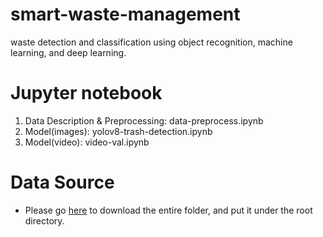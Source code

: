 # smart-waste-management
waste detection and classification using object recognition, machine learning, and deep learning.

# Jupyter notebook
1. Data Description & Preprocessing: data-preprocess.ipynb
2. Model(images): yolov8-trash-detection.ipynb
3. Model(video): video-val.ipynb

# Data Source
- Please go [here](https://drive.google.com/drive/u/0/folders/1zwkuQamOJ0ThWWjWh5pNhYCM5KttJA5H) to download the entire folder, and put it under the root directory.

